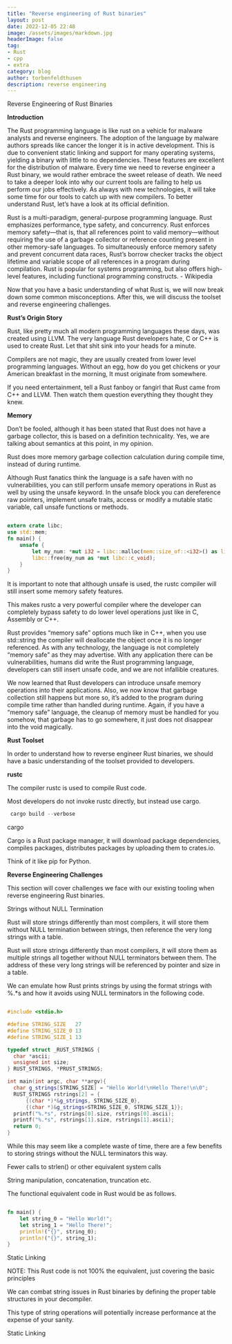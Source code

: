 ```yaml
---
title: "Reverse engineering of Rust binaries"
layout: post
date: 2022-12-05 22:48
image: /assets/images/markdown.jpg
headerImage: false
tag:
- Rust
- cpp
- extra
category: blog
author: torbenfeldthusen
description: reverse engineering
---
```



Reverse Engineering of Rust Binaries


**Introduction**

The Rust programming language is like rust on a vehicle for malware analysts and reverse engineers. The adoption of the language by malware authors spreads like cancer the longer it is in active development. This is due to convenient static linking and support for many operating systems, yielding a binary with little to no dependencies. These features are excellent for the distribution of malware. Every time we need to reverse engineer a Rust binary, we would rather embrace the sweet release of death. We need to take a deeper look into why our current tools are failing to help us perform our jobs effectively. As always with new technologies, it will take some time for our tools to catch up with new compilers. To better understand Rust, let’s have a look at its official definition.

Rust is a multi-paradigm, general-purpose programming language. Rust emphasizes performance, type safety, and concurrency. Rust enforces memory safety—that is, that all references point to valid memory—without requiring the use of a garbage collector or reference counting present in other memory-safe languages. To simultaneously enforce memory safety and prevent concurrent data races, Rust’s borrow checker tracks the object lifetime and variable scope of all references in a program during compilation. Rust is popular for systems programming, but also offers high-level features, including functional programming constructs. - Wikipedia

Now that you have a basic understanding of what Rust is, we will now break down some common misconceptions. After this, we will discuss the toolset and reverse engineering challenges.

**Rust’s Origin Story**

Rust, like pretty much all modern programming languages these days, was created using LLVM. The very language Rust developers hate, C or C++ is used to create Rust. Let that shit sink into your heads for a minute.



Compilers are not magic, they are usually created from lower level programming languages. Without an egg, how do you get chickens or your American breakfast in the morning, It must originate from somewhere.

If you need entertainment, tell a Rust fanboy or fangirl that Rust came from C++ and LLVM. Then watch them question everything they thought they knew. 

**Memory**

Don’t be fooled, although it has been stated that Rust does not have a garbage collector, this is based on a definition technicality. Yes, we are talking about semantics at this point, in my opinion. 

Rust does more memory garbage collection calculation during compile time, instead of during runtime.



Although Rust fanatics think the language is a safe haven with no vulnerabilities, you can still perform unsafe memory operations in Rust as well by using the unsafe keyword. In the unsafe block you can dereference raw pointers, implement unsafe traits, access or modify a mutable static variable, call unsafe functions or methods.

```rust

extern crate libc; 
use std::mem;
fn main() {
    unsafe {
        let my_num: *mut i32 = libc::malloc(mem::size_of::<i32>() as libc::size_t) as *mut i32;
        libc::free(my_num as *mut libc::c_void);
    }
}

```

It is important to note that although unsafe is used, the rustc compiler will still insert some memory safety features.

This makes rustc a very powerful compiler where the developer can completely bypass safety to do lower level operations just like in C, Assembly or C++.

Rust provides “memory safe” options much like in C++, when you use std::string the compiler will deallocate the object once it is no longer referenced. As with any technology, the language is not completely “memory safe” as they may advertise. With any application there can be vulnerabilities, humans did write the Rust programming language, developers can still insert unsafe code, and we are not infallible creatures.



We now learned that Rust developers can introduce unsafe memory operations into their applications. Also, we now know that garbage collection still happens but more so, it’s added to the program during compile time rather than handled during runtime. Again, if you have a “memory safe” language, the cleanup of memory must be handled for you somehow, that garbage has to go somewhere, it just does not disappear into the void magically.

**Rust Toolset**

In order to understand how to reverse engineer Rust binaries, we should have a basic understanding of the toolset provided to developers.

**rustc**

The compiler rustc is used to compile Rust code.

Most developers do not invoke rustc directly, but instead use cargo.

```rust
 cargo build --verbose 
```
cargo

Cargo is a Rust package manager, it will download package dependencies, compiles packages, distributes packages by uploading them to crates.io.

Think of it like pip for Python.

**Reverse Engineering Challenges**

This section will cover challenges we face with our existing tooling when reverse engineering Rust binaries.

Strings without NULL Termination

Rust will store strings differently than most compilers, it will store them without NULL termination between strings, then reference the very long strings with a table.

Rust will store strings differently than most compilers, it will store them as multiple strings all together without NULL terminators between them. The address of these very long strings will be referenced by pointer and size in a table.

We can emulate how Rust prints strings by using the format strings with %.*s and how it avoids using NULL terminators in the following code.


```cpp

#include <stdio.h>

#define STRING_SIZE   27
#define STRING_SIZE_0 13
#define STRING_SIZE_1 13

typedef struct _RUST_STRINGS {
  char *ascii;
  unsigned int size;
} RUST_STRINGS, *PRUST_STRINGS;

int main(int argc, char **argv){
  char g_strings[STRING_SIZE] = "Hello World!\nHello There!\n\0";
  RUST_STRINGS rstrings[2] = {
	  {(char *)*&g_strings, STRING_SIZE_0},
	  {(char *)&g_strings+STRING_SIZE_0, STRING_SIZE_1}};
  printf("%.*s", rstrings[0].size, rstrings[0].ascii);
  printf("%.*s", rstrings[1].size, rstrings[1].ascii);
  return 0;
}

```
 

While this may seem like a complete waste of time, there are a few benefits to storing strings without the NULL terminators this way.

Fewer calls to strlen() or other equivalent system calls

String manipulation, concatenation, truncation etc.

The functional equivalent code in Rust would be as follows.


```rust

fn main() {
	let string_0 = "Hello World!";
	let string_1 = "Hello There!";
    println!("{}", string_0);
    println!("{}", string_1);
}

```

Static Linking





 



NOTE: This Rust code is not 100% the equivalent, just covering the basic principles

We can combat string issues in Rust binaries by defining the proper table structures in your decompiler.

This type of string operations will potentially increase performance at the expense of your sanity.

Static Linking




